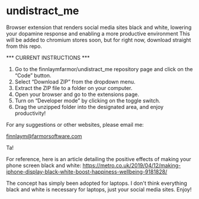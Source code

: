 # undistract_me
Browser extension that renders social media sites black and white, lowering your dopamine response and enabling a more productive environment
This will be added to chromium stores soon, but for right now, download straight from this repo.

*** CURRENT INSTRUCTIONS ***
1. Go to the finnlaymfarmor/undistract_me repository page and click on the “Code” button.
2. Select “Download ZIP” from the dropdown menu.
3. Extract the ZIP file to a folder on your computer.
4. Open your browser and go to the extensions page.
5. Turn on “Developer mode” by clicking on the toggle switch.
6. Drag the unzipped folder into the designated area, and enjoy productivity!


For any suggestions or other websites, please email me:

finnlaym@farmorsoftware.com

Ta!



For reference, here is an article detailing the positive effects of making your phone screen black and white:
https://metro.co.uk/2019/04/12/making-iphone-display-black-white-boost-happiness-wellbeing-9181828/

The concept has simply been adopted for laptops. I don't think everything black and white is necessary for laptops, just your social media sites. Enjoy!
